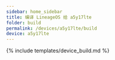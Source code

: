 ```yaml
---
sidebar: home_sidebar
title: 编译 LineageOS 给 a5y17lte
folder: build
permalink: /devices/a5y17lte/build
device: a5y17lte
---
```

{% include templates/device_build.md %}
